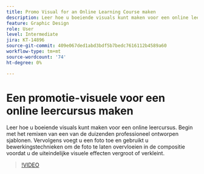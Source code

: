 ```yaml
---
title: Promo Visual for an Online Learning Course maken
description: Leer hoe u boeiende visuals kunt maken voor een online leercursus
feature: Graphic Design
role: User
level: Intermediate
jira: KT-14896
source-git-commit: 409e067ded1abd3bdf5b7bedc7616112b4589a60
workflow-type: tm+mt
source-wordcount: '74'
ht-degree: 0%

---
```


# Een promotie-visuele voor een online leercursus maken

Leer hoe u boeiende visuals kunt maken voor een online leercursus. Begin met het remixen van een van de duizenden professioneel ontworpen sjablonen. Vervolgens voegt u een foto toe en gebruikt u bewerkingstechnieken om de foto te laten overvloeien in de compositie voordat u de uiteindelijke visuele effecten vergroot of verkleint.

>[!VIDEO](https://video.tv.adobe.com/v/3433937?quality=12&learn=on&hidetitle=true&captions=dut)
